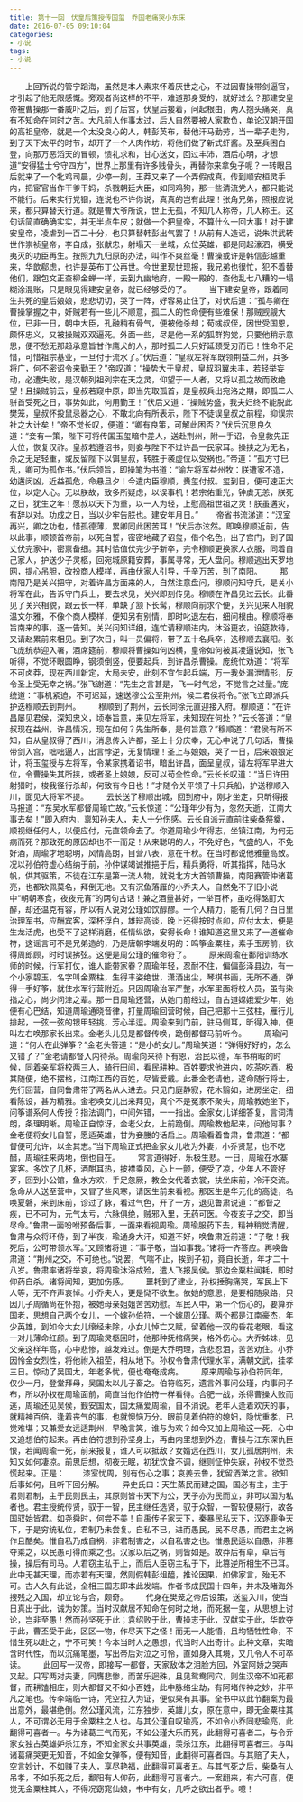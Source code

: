 ```yaml
---
title: 第十一回　伏皇后策授传国玺　乔国老痛哭小东床
date: 2016-07-05 09:10:04
categories:
- 小说
tags:
- 小说
---
```

　　上回所说的管宁蹈海，虽然是本人素来怀着厌世之心，不过因曹操带剑逼官，才引起了他无限感慨。旁观者尚这样的不平，难道那身受的，就好过么？那建安皇帝被曹操那一番威吓之后，到了后宫，伏皇后接着，问起根由，两人抱头痛哭，真有不知命在何时之苦。<!-- more -->大凡前人作事太过，后人自然要被人家欺负，单论汉朝开国的高祖皇帝，就是一个太没良心的人，韩彭英布，替他汗马勤劳，当一辈子走狗，到了天下太平的时节，却开了一个人肉作坊，将他们做了新式虾酱。及至兵困白登，向那万恶滔天的冒顿，馈礼求和，甘心送女，回过丰沛，酒后心明，才想道“安得猛士兮守四方”，世界上那里有许多贱骨头，再替你来拿兔子呢？一转眼吕后就来了一个牝鸡司晨，少停一刻，王莽又来了一个弄假成真。传到顺安桓灵手内，把宦官当作干爹干妈，杀戮朝廷大臣，如同鸡狗，那一些清流党人，都只能说不能行。后来实行党锢，连说也不许你说，真真的岂有此理！张角兄弟，照报应说来，都只算替天行道。就是曹大爷所说，世上无孤，不知几人称帝，几人称王。这句话简直确确实实，并无半点牛皮；就做一个把皇帝，不算什么一回大事！对于建安皇帝，凌虐到一百二十分，也只算替韩彭出气罢了！从前有人造谣，说朱洪武转世作崇祯皇帝，李自成，张献忠，射塌天一坐城，众位英雄，都是同起濠泗，横受夷灭的功臣再生。按照九九归原的办法，叫作不爽丝毫！曹操或许是韩信彭越重来，华歆郗虑，也许是英布丁公再世。今世里现世现报，我兄弟也很忙，犯不着替他们，跟包文正查柳金蝉一样，去到九幽地府，一殿一殿的，查他乱七八糟的一塌糊涂混账，只是眼见得建安皇帝，就已经够受的了。
　　当下建安皇帝，跟着同生共死的皇后娘娘，悲悲切切，哭了一阵，好容易止住了，对伏后道：“孤与卿在曹操掌握之中，奸贼若有一些儿不顺意，孤二人的性命便有些难保！那贼觊觎大位，已非一日，朝中大臣，孔融稍有骨气，便被他杀却；荀彧叔侄，因世受国恩，颇怀忠义，又被操贼双双逼死。外面一些，尽是他一系的狐群狗党，只要他稍示意思，便不愁无那趋承意旨甘作鹰犬的人，那时孤二人只好延颈受刃而已！性命不足惜，可惜祖宗基业，一旦付于流水了。”伏后道：“皇叔左将军既领荆益二州，兵多将广，何不密诏令来勤王？”帝叹道：“操势大于皇叔，皇叔羽翼未丰，若轻举妄动，必遭失败，是汉朝列祖列宗在天之灵，仰望于一人者，又将以孤之故而致绝望！且操贼前云，皇叔若窥中原，即当先取孤首，是皇叔兵出宛洛之期，即孤二人骈首受死之日，事势如此，何用勤王！”伏后又道：“操贼势盛，我夫妇终不能脱此樊笼，皇叔怀投鼠忌器之心，不敢北向有所表示，陛下不徒误皇叔之前程，抑误宗社之大计矣！”帝不觉长叹，便道：“卿有良策，可解此困否？”伏后沉思良久道：“妾有一策，陛下可将传国玉玺暗中差人，送赴荆州，附一手诏，令皇救先正大位，恢复汉祚。皇叔若遵诏书，则妾与陛下不过许昌一民家耳。操挟之为无名，杀之无足轻重，或反留陛下以饵皇叔，转胜于袭虚位以受祸也。”帝道：“孤方寸巳乱，卿可为孤作书。”伏后领旨，即操笔为书道：“谕左将军益州牧：朕遭家不造，幼遘闵凶，近益孤危，命悬旦夕！今遣内臣穆顺，赉玺付叔。玺到日，便可速正大位，以定人心。无以朕故，致多所疑虑，以误事机！若宗佑重光，钟虡无恙，朕死之日，犹生之年！愿叔以天下为重，以一人为轻，上慰高祖世祖之灵！朕虽遘灾，有辞以对。功成之日，当以少牢告朕也。建安年月日。”
　　帝省书流涕道：“汉室再兴，卿之功也，惜孤德薄，累卿同此困苦耳！”伏后亦泫然。即唤穆顺近前，告以此事，顺顿首帝前，以死自誓，密密地藏了诏玺，借个名色，出了宫门，到了国丈伏完家中，密禀备细。其时恰值伏完少子新卒，完令穆顺更换家人衣服，同着自己家人，护送少子灵柩，回宛城原籍安葬，事属寻常，无人盘问。穆顺逃出天罗地网，提心吊胆，改扮商人模样，再由伏家人引导，千辛万苦，到了南阳。
　　那南阳乃是关兴把守，对着许昌方面来的人，自然注意盘问，穆顺问知守兵，是关小将军在此，告诉守门兵士，要去求见，关兴即刻传见。穆顺在许昌见过云长。此番见了关兴相貌，跟云长一样，单缺了颔下长髯，穆顺向前求个便，关兴见来人相貌温文尔雅，不像个商人模样，便知另有别情，即时叱退左右，细问根由。穆顺将奉旨南来的事，逐一告知。关兴问知详细，连忙请穆顺进内，沐浴更衣，设筵款待，又请赵累前来相见。到了次日，叫一员偏将，带了五十名兵卒，迭穆顺去襄阳。张飞庞统恭迎入署，酒席筵前，穆顺将曹操如何凶横，皇帝如何被其凌逼说知，张飞听得，不觉环眼圆睁，钢须倒竖，便要起兵，到许昌杀曹操。庞统忙劝道：“将军不可卤莽，现在西川新定，大局未安，此刻不宜乍起兵端，万一我处漏泄情形，反令圣上受无幸之祸。”张飞谢道：“先生之言甚是，飞一时气忿，不觉言之过量。”庞统道：“事机紧迫，不可迟延，速送穆公公至荆州，候二君侯将令。”张飞立即派兵护迭穆顺去到荆州。
　　穆顺到了荆州，云长同徐元直迎接入府。穆顺道：“在许昌屡见君侯，深知忠义，顷奉旨意，来见左将军，未知现在何处？”云长答道：“皇叔现在益州，许昌情况，现在如何？先生所奉，是何旨意？”穆顺道：“君侯有所不知，自从皇叔得了西川，消息传入许都，圣上十分庆幸，无心中说了几句话，曹操带剑入宫，咄咄逼人，出言悖逆，无复情理！圣上与娘娘，哭了一日，后来娘娘定计，将玉玺授与左将军，令某家携着诏书，暗出许昌，面呈皇叔，请左将军早进大位，令曹操失其所挟，或者圣上娘娘，反可以苟全性命。”云长长叹道：“当日许田射猎时，梭我径行杀却，何致有今日也！”才随令关平领了十只兵船，护送穆顺入川，面见大将军不提。
　　云长送了穆顺出城，回到府中，刚才坐定，只昕得报马报道：“东吴水军都督周瑜亡故。”云长惊道：“公瑾年少有为，忽然夭逝，江南大事去矣！”即入府内，禀知孙夫人，夫人十分伤感。云长自派元直前往柴桑祭奠，顺视继任何人，以便应付，元直领命去了。你道周瑜少年得志，坐镇江南，为何无病而死？那致死的原因却也不一而足！从来聪明的人，不免好色，气盛的人，不免好酒，周瑜才地聪明，风情高朗，目营八表，意在千秋。在当时都说他雅量高致。况以孙伯符虚心结纳于前，孙仲谋竭诚推挹于后，精兵勇将，听其指挥，陆马水帆，供其驱策，不徒在江东是第一流人物，就说北方大首领曹操，南阳赛管仲诸葛亮，也都钦佩莫名，拜倒无地。又有沉鱼落雁的小乔夫人，自然免不了旧小说中“朝朝寒食，夜夜元宵”的两句古话！兼之酒量甚好，一举百杯，虽吃得酩酊大醉，却还温克有容，所以有人说对公瑾如饮醇醪。一个人精力，能有几何？白日里治理军书，应酬宾客，深杯浮白，雄辩高谈，晚上还得按时点卯，应付太太，便是生龙活虎，也受不了这样消磨，任情纵欲，安得长命！谁知道这里又来了一道催命符，这谣言可不是兄弟造的，乃是唐朝李端发明的：鸣筝金粟柱，素手玉房前，欲得周郎顾，时时误拂弦。这便是周公瑾的催命符了。
　　原来周瑜在鄱阳训练水师的时候，行军打仗，谁人能带家眷？周瑜年轻，忍耐不住，偏偏彭泽县边，有一个小家碧玉，名字叫金粟柱，生得丰姿绝世，潇洒出尘，琴棋书画，无所不通，弹得一手好筝，就住水军行营附近。只因周瑜治军严整，水军里面将校人员，虽有染指之心，尚少问津之辈。那一日周瑜还营，从她门前经过，自古道嫦娥爱少年，她便有心巴结，知道周瑜通晓音律，打量周瑜回营时候，自己把那十三弦柱，雁行儿排起，一弦一弦的银甲轻挑，芳心半逗。周瑜来到门前，驻马侧耳，昕得入神，便叫左右唤那家长出来。金老头儿见是都督传唤，跪倒都督马前听令。
　　周瑜问道：“何人在此弹筝？”金老头答道：“是小的女儿。”周瑜笑道：“弹得好好的，怎么又错了？”金老请都督入内待茶。周瑜向来待下有恩，治民以德，军书稍暇的时候，同着亲军将校两三人，骑行田间，看民耕种。百姓要求他进内，吃茶吃酒，极其随便，绝不摆格，江南江西的百姓，尽皆爱戴。此番金老请他，遂命随行将士，先行回营，自同鲁肃带了两名从人进去。只见门庭静寂，花木翳如，进房坐定，细看陈设，甚为精雅。金老唤女儿出来拜见，真个不是冤家不聚头，周瑜教她坐下，问筝谱系何人传授？指法调门，中间舛错，一一指出。金家女儿详细答复，言词清朗，条理明晰。周瑜正自惊讶，金老父女，上前跪倒。周瑜教他起来，问他何事？金老便将女儿自誓，愿适英雄，甘为妾媵的话启上。周瑜看着鲁肃，鲁肃道：“都督便可允许，以全其志。”当下周瑜正式把金家女儿收为外妻，小乔贤慧，也不吃醋，周瑜往来两地，倒也自在。
　　常言道得好，乐极生悲。一日，周瑜在水寨宴客。多饮了几杯，酒酣耳热，披襟乘风，心上一颤，便受了凉，少年人不管好歹，回到小公馆，鱼水方欢，手足忽厥，教金女代着衣裳，扶坐床前，冷汗交流。急命从人送至营中，又冒了些风寒，请医生前来看视。那医生是华元化的高徒，名唤夏磐，来到床前，诊过了脉，看过气色，开了一方，退见鲁肃说道：“都督之疾，已不可为，元气太亏，六脉俱绝，贼邪入里，无药可医。今夜亥子之交，即当尽命。”鲁肃一面吩咐预备后事，一面来看视周瑜。周瑜服药下去，精神稍觉清醒，鲁肃与众将环侍，到了半夜，瑜通身大汗，知道不好，唤鲁肃近前道：“子敬！我死后，公可带领水军。”又顾诸将道：“事子敬，当如事我。”诸将一齐答应。再唤鲁肃道：“荆州之交，不可绝也。”说罢，气喘不止，挨到子初，竟自长逝，年才二十八岁。鲁肃率诸将举哀，将周瑜沐浴成殓，遣人飞报吴侯。那边金粟柱闻耗，即时仰药自杀。诸将闻知，更加伤感。
　　噩耗到了建业，孙权捶胸痛哭，军民上下人等，无不齐声哀悼。小乔夫人，更是恸不欲生。依她的意思，是要相随泉路，只因儿子周循尚在怀抱，被她母亲姐姐苦苦劝慰。军民人中，第一个伤心的，要算乔国老，思想自己两个女儿，一个嫁孙伯符，一个嫁周公瑾。两个都是江南豪杰，年少英雄，到如今大女儿缞经未除，小女儿悼亡又赋，留着他一双的昏花老眼，看这一对儿薄命红颜。到了周瑜灵柩回时，他那种抚棺痛哭，格外伤心。大乔姊妹，见父亲这样年高，心中悲惨，越发难过。倒是大乔明理，含悲忍泪，苦苦劝住。小乔因怜金女烈性，将他祔入祖茔，相从地下。孙权令鲁肃代理水军，满朝文武，挂孝三日。惊动了吴国太，年老多忧，便也奄奄成病。
　　原来周瑜与孙伯符同年，仅少一月，登堂拜母，吴国太以儿子畜之。伯符临死，遗言外事问公瑾，内事问子布，所以孙权在周瑜面前，简直当他作伯符一样看待。合肥一战，杀得曹操大败而逃，周瑜还见吴侯，觐安国太，国太痛爱周瑜，自不消说。老年人逢着欢庆的事，就精神百倍，逢着丧气的事，也就懊恼万分。眼前见着伯符的媳妇，隐忧重孝，已觉难堪；又兼爱女远适荆州，早晚言笑，谁与为欢？如今又加上周瑜这一死，心中又追想伯符起来。再由伯符想到孙坚身上，再由内里想到外边，曹操与江东深仇巨恨，若闻周瑜一死，前来报复，谁人可以抵敌？女婿远在西川，女儿孤居荆州，未知又如何凄凉。前思后想，彻夜无眠，初犹饮食不调，继则怔忡失寐，孙权不觉恐慌起来。正是：
　　漆室忧周，别有伤心之事；哀姜去鲁，犹留洒涕之言。欲知后事如何，且听下回分解。
　　异史氏曰：天生蒸民而建之国，国必有主，主于君则君制，主于民则民主，其原则皆书天下为公，天子亦为民而立，非可以国为私者也。君主授统传贤，驭于一智，民主继任选贤，驭于众智，一智较便易行，故各国驭始皆君。如尧舜时，何尝不美！自禹传子家天下，秦暴民私天下，汉逐鹿争天下，于是穷统私位，君制乃未尝复。自私不已，进而愚民，民不尽愚，而君主之祸作且酷矣。惟自私乃成自祸，非君制害之，以自私害之也。惟愚民适以自愚，非篡夺乘之，以民愚可得而乘之也。汉家以后之祸，则皆如是。故莽后有卓，卓后有操，操后有司马。人君窃主私于上，而后人臣窃主私于下，此篡逆所相生不已耳。此中无甚天理，而亦若有天理，然则假韩彭俎醯，推论因果，如佛家言，殆无不可。古人久有此说，全相三国志即本此发端。作者书成民国十四年，并未及睹海外搜残之入国，却立论与合，颇奇。
　　代身在樊笼之帝后设策，送玺入川，使当日真出于此，诚为妙策。当时汉献居不知命在何时之地，而死据一玺，从思想上讨论，岂非至愚！然而孙坚死于此；袁绍败于此，曹操志于此，汉献实于此，华歆夺于此，曹丕受于此，区区一物，作尽天下之怪！而无一人能悟，且均牺牲性命，不惜生死以赴之，宁不可笑！今本当时人之愚想，代当时人出奇计。此种文章，实暗含时代性，而以沉痛笔墨，写出帝后对泣之可怜，直如身入其境，又几令人不可卒读。
　　此回写一汉帝，即接写一都督，天家敌体之泪脸方回，外室阿娇之哭声又起。只写两对夫妻，同膺悲惨，而苦乐迥殊，且见鸳鸯同穴，则生汉帝不如死都督，而耕馌相庄，则大都督又不如小百姓，此中脉络尘劫，有阿堵传神之妙，非平凡之笔也。传李端临一诗，凭空拉入为证，便似果有其事。全书中以此节翻案为最出意外，最堪绝倒。然公瑾风流，江东独步，英雄儿女，原在意中，即无金粟柱其人，不可谓必无用于金粟柱之人也。与其公瑾自叹瑜亮，不如令小乔同悲瑜亮，此翻得可喜者一。与为诸葛三气而死，不如公瑾大乐而死，此翻得可喜者二，与令乔家女独占英雄妒杀江东，不知全家女共事英雄，羡杀江东，此翻得可喜者三。与叫诸葛痛哭更无知音，不如金女弹筝，便有知音，此翻得可喜者四。与其赔了夫人，空言妙计，不如赚了夫人，享尽艳福，此翻得可喜者五。与其气死之后，柴桑有人吊孝，不如乐死之后，鄱阳有人仰药，此翻得可喜者六。一案翻来，有六可喜，便觉无金粟柱其人，不得况窈窕仙娘，书中有女，几呼之欲出者乎。噫！